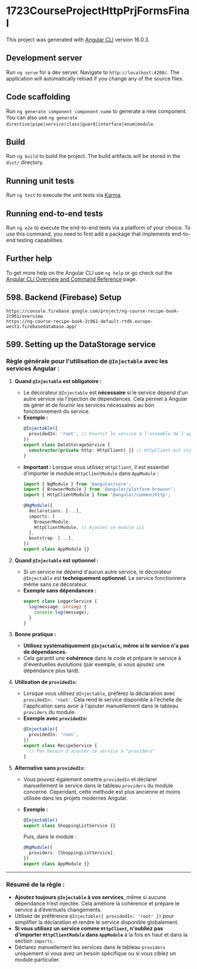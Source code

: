 # 1723CourseProjectHttpPrjFormsFinal

This project was generated with [Angular CLI](https://github.com/angular/angular-cli) version 16.0.3.

## Development server

Run `ng serve` for a dev server. Navigate to `http://localhost:4200/`. The application will automatically reload if you change any of the source files.

## Code scaffolding

Run `ng generate component component-name` to generate a new component. You can also use `ng generate directive|pipe|service|class|guard|interface|enum|module`.

## Build

Run `ng build` to build the project. The build artifacts will be stored in the `dist/` directory.

## Running unit tests

Run `ng test` to execute the unit tests via [Karma](https://karma-runner.github.io).

## Running end-to-end tests

Run `ng e2e` to execute the end-to-end tests via a platform of your choice. To use this command, you need to first add a package that implements end-to-end testing capabilities.

## Further help

To get more help on the Angular CLI use `ng help` or go check out the [Angular CLI Overview and Command Reference](https://angular.io/cli) page.


## 598. Backend (Firebase) Setup

    https://console.firebase.google.com/project/ng-course-recipe-book-2c961/overview
    https://ng-course-recipe-book-2c961-default-rtdb.europe-west1.firebasedatabase.app/


## 599. Setting up the DataStorage service


### **Règle générale pour l'utilisation de `@Injectable` avec les services Angular :**

1. **Quand `@Injectable` est obligatoire :**
   - Le décorateur `@Injectable` est **nécessaire** si le service dépend d'un autre service via l'injection de dépendances. Cela permet à Angular de gérer et de fournir les services nécessaires au bon fonctionnement du service.
   - **Exemple :**
     ```typescript
     @Injectable({
       providedIn: 'root', // Fournit le service à l'ensemble de l'application
     })
     export class DataStorageService {
       constructor(private http: HttpClient) {} // HttpClient est injecté ici
     }
     ```
   - **Important :** Lorsque vous utilisez `HttpClient`, il est essentiel d'importer le module `HttpClientModule` dans `AppModule` :
     ```typescript
     import { NgModule } from '@angular/core';
     import { BrowserModule } from '@angular/platform-browser';
     import { HttpClientModule } from '@angular/common/http';

     @NgModule({
       declarations: [...],
       imports: [
         BrowserModule,
         HttpClientModule, // Ajoutez ce module ici
       ],
       bootstrap: [...],
     })
     export class AppModule {}
     ```

2. **Quand `@Injectable` est optionnel :**
   - Si un service ne dépend d'aucun autre service, le décorateur `@Injectable` est **techniquement optionnel**. Le service fonctionnera même sans ce décorateur.
   - **Exemple sans dépendances :**
     ```typescript
     export class LoggerService {
       log(message: string) {
         console.log(message);
       }
     }
     ```

3. **Bonne pratique :**
   - **Utilisez systématiquement `@Injectable`, même si le service n'a pas de dépendances.**
   - Cela garantit une **cohérence** dans le code et prépare le service à d'éventuelles évolutions (par exemple, si vous ajoutez une dépendance plus tard).

4. **Utilisation de `providedIn`:**
   - Lorsque vous utilisez `@Injectable`, préférez la déclaration avec `providedIn: 'root'`. Cela rend le service disponible à l'échelle de l'application sans avoir à l'ajouter manuellement dans le tableau `providers` du module.
   - **Exemple avec `providedIn`:**
     ```typescript
     @Injectable({
       providedIn: 'root',
     })
     export class RecipeService {
       // Pas besoin d'ajouter ce service à "providers"
     }
     ```

5. **Alternative sans `providedIn`:**
   - Vous pouvez également omettre `providedIn` et déclarer manuellement le service dans le tableau `providers` du module concerné. Cependant, cette méthode est plus ancienne et moins utilisée dans les projets modernes Angular.
   - **Exemple :**
     ```typescript
     @Injectable()
     export class ShoppingListService {}
     ```

     Puis, dans le module :
     ```typescript
     @NgModule({
       providers: [ShoppingListService],
     })
     export class AppModule {}
     ```

---

### **Résumé de la règle :**
- **Ajoutez toujours `@Injectable` à vos services**, même si aucune dépendance n’est injectée. Cela améliore la cohérence et prépare le service à d’éventuels changements.
- Utilisez de préférence `@Injectable({ providedIn: 'root' })` pour simplifier la déclaration et rendre le service disponible globalement.
- **Si vous utilisez un service comme `HttpClient`, n'oubliez pas d'importer `HttpClientModule` dans `AppModule`** à la fois en haut et dans la section `imports`.
- Déclarez manuellement les services dans le tableau `providers` uniquement si vous avez un besoin spécifique ou si vous ciblez un module particulier.